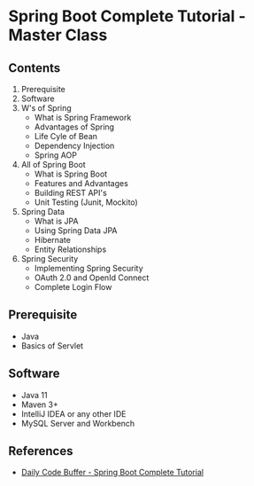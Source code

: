 # Spring Boot Complete Tutorial - Master Class

## Contents

1. Prerequisite
2. Software
3. W's of Spring
   - What is Spring Framework
   - Advantages of Spring
   - Life Cyle of Bean
   - Dependency Injection
   - Spring AOP
4. All of Spring Boot
   - What is Spring Boot
   - Features and Advantages
   - Building REST API's
   - Unit Testing (Junit, Mockito)
5. Spring Data
   - What is JPA
   - Using Spring Data JPA
   - Hibernate
   - Entity Relationships
6. Spring Security
   - Implementing Spring Security
   - OAuth 2.0 and OpenId Connect
   - Complete Login Flow

## Prerequisite

- Java
- Basics of Servlet

## Software

- Java 11
- Maven 3+
- IntelliJ IDEA or any other IDE
- MySQL Server and Workbench

## References

- [Daily Code Buffer - Spring Boot Complete Tutorial](https://youtu.be/zvR-Oif_nxg)
